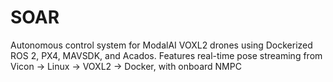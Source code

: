 # SOAR
Autonomous control system for ModalAI VOXL2 drones using Dockerized ROS 2, PX4, MAVSDK, and Acados. Features real-time pose streaming from Vicon → Linux → VOXL2 → Docker, with onboard NMPC
